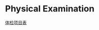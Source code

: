 # Physical Examination

[体检项目表](https://s3-us-west-2.amazonaws.com/notion-static/f006b6be8a374d60a7d564236e7f041f/Untitled)

